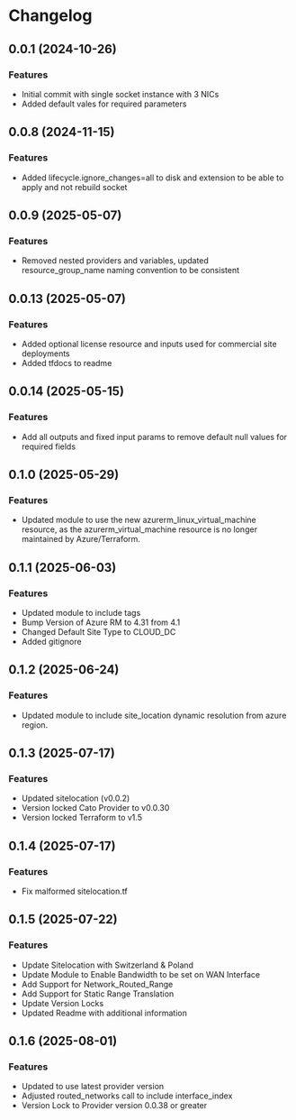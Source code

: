 # Changelog

## 0.0.1 (2024-10-26)

### Features
- Initial commit with single socket instance with 3 NICs
- Added default vales for required parameters

## 0.0.8 (2024-11-15)

### Features
- Added lifecycle.ignore_changes=all to disk and extension to be able to apply and not rebuild socket

## 0.0.9 (2025-05-07)

### Features
- Removed nested providers and variables, updated resource_group_name naming convention to be consistent 

## 0.0.13 (2025-05-07)

### Features
- Added optional license resource and inputs used for commercial site deployments
- Added tfdocs to readme

## 0.0.14 (2025-05-15)

### Features
- Add all outputs and fixed input params to remove default null values for required fields

## 0.1.0 (2025-05-29)

### Features
- Updated module to use the new azurerm_linux_virtual_machine resource, as the azurerm_virtual_machine resource is no longer maintained by Azure/Terraform. 

## 0.1.1 (2025-06-03)

### Features
- Updated module to include tags 
- Bump Version of Azure RM to 4.31 from 4.1
- Changed Default Site Type to CLOUD_DC
- Added gitignore

## 0.1.2 (2025-06-24)

### Features
- Updated module to include site_location dynamic resolution from azure region.

## 0.1.3 (2025-07-17)

### Features
- Updated sitelocation (v0.0.2)
- Version locked Cato Provider to v0.0.30
- Version locked Terraform to v1.5

## 0.1.4 (2025-07-17)

### Features 
 - Fix malformed sitelocation.tf

## 0.1.5 (2025-07-22)

### Features
- Update Sitelocation with Switzerland & Poland
- Update Module to Enable Bandwidth to be set on WAN Interface 
- Add Support for Network_Routed_Range 
- Add Support for Static Range Translation
- Update Version Locks 
- Updated Readme with additional information 

## 0.1.6 (2025-08-01)

### Features
 - Updated to use latest provider version 
  - Adjusted routed_networks call to include interface_index 
 - Version Lock to Provider version 0.0.38 or greater